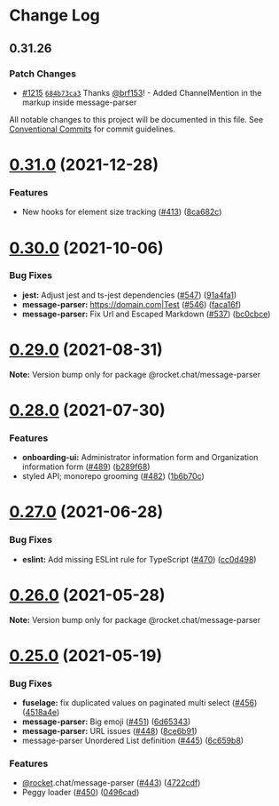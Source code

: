 # Change Log

## 0.31.26

### Patch Changes

- [#1215](https://github.com/RocketChat/fuselage/pull/1215) [`684b73ca3`](https://github.com/RocketChat/fuselage/commit/684b73ca3b1e7c72f21f6dff23bfe46981ba472a) Thanks [@brf153](https://github.com/brf153)! - Added ChannelMention in the markup inside message-parser

All notable changes to this project will be documented in this file.
See [Conventional Commits](https://conventionalcommits.org) for commit guidelines.

# [0.31.0](https://github.com/RocketChat/fuselage/compare/v0.30.1...v0.31.0) (2021-12-28)

### Features

- New hooks for element size tracking ([#413](https://github.com/RocketChat/fuselage/issues/413)) ([8ca682c](https://github.com/RocketChat/fuselage/commit/8ca682c636d2e4813f7d346cb881513382be63cf))

# [0.30.0](https://github.com/RocketChat/fuselage/compare/v0.29.0...v0.30.0) (2021-10-06)

### Bug Fixes

- **jest:** Adjust jest and ts-jest dependencies ([#547](https://github.com/RocketChat/fuselage/issues/547)) ([91a4fa1](https://github.com/RocketChat/fuselage/commit/91a4fa1365394001afe1bd46480bda3bafed5505))
- **message-parser:** <https://domain.com|Test> ([#546](https://github.com/RocketChat/fuselage/issues/546)) ([faca16f](https://github.com/RocketChat/fuselage/commit/faca16febe517e411dd377cae294f888f1199d40))
- **message-parser:** Fix Url and Escaped Markdown ([#537](https://github.com/RocketChat/fuselage/issues/537)) ([bc0cbce](https://github.com/RocketChat/fuselage/commit/bc0cbce69589b9a056d797a03b78d7cd06423aaa))

# [0.29.0](https://github.com/RocketChat/fuselage/compare/v0.28.0...v0.29.0) (2021-08-31)

**Note:** Version bump only for package @rocket.chat/message-parser

# [0.28.0](https://github.com/RocketChat/fuselage/compare/v0.27.0...v0.28.0) (2021-07-30)

### Features

- **onboarding-ui:** Administrator information form and Organization information form ([#489](https://github.com/RocketChat/fuselage/issues/489)) ([b289f68](https://github.com/RocketChat/fuselage/commit/b289f68676954b91c792d8d97680314178bf2c60))
- styled API; monorepo grooming ([#482](https://github.com/RocketChat/fuselage/issues/482)) ([1b6b70c](https://github.com/RocketChat/fuselage/commit/1b6b70cf67ec16927b1566adc2350295a8927223))

# [0.27.0](https://github.com/RocketChat/fuselage/compare/v0.26.0...v0.27.0) (2021-06-28)

### Bug Fixes

- **eslint:** Add missing ESLint rule for TypeScript ([#470](https://github.com/RocketChat/fuselage/issues/470)) ([cc0d498](https://github.com/RocketChat/fuselage/commit/cc0d4989bf37f7602d1d58d051824f1dd6c096b3))

# [0.26.0](https://github.com/RocketChat/fuselage/compare/v0.25.0...v0.26.0) (2021-05-28)

**Note:** Version bump only for package @rocket.chat/message-parser

# [0.25.0](https://github.com/RocketChat/fuselage/compare/v0.24.0...v0.25.0) (2021-05-19)

### Bug Fixes

- **fuselage:** fix duplicated values on paginated multi select ([#456](https://github.com/RocketChat/fuselage/issues/456)) ([4518a4e](https://github.com/RocketChat/fuselage/commit/4518a4e661cb525d957f6140d59a641a50fc7b20))
- **message-parser:** Big emoji ([#451](https://github.com/RocketChat/fuselage/issues/451)) ([6d65343](https://github.com/RocketChat/fuselage/commit/6d653433d07edabaee821bd25ad07a5878b59a86))
- **message-parser:** URL issues ([#448](https://github.com/RocketChat/fuselage/issues/448)) ([8ce6b91](https://github.com/RocketChat/fuselage/commit/8ce6b9110547b5adf3633e87d6bc655114d4cfb4))
- message-parser Unordered List definition ([#445](https://github.com/RocketChat/fuselage/issues/445)) ([6c659b8](https://github.com/RocketChat/fuselage/commit/6c659b821fd6294eb8033dfe03e42db2dba1ca06))

### Features

- [@rocket](https://github.com/rocket).chat/message-parser ([#443](https://github.com/RocketChat/fuselage/issues/443)) ([4722cdf](https://github.com/RocketChat/fuselage/commit/4722cdff46f5987f335d989be59649c7652bb12a))
- Peggy loader ([#450](https://github.com/RocketChat/fuselage/issues/450)) ([0496cad](https://github.com/RocketChat/fuselage/commit/0496cad457d76f8a4d6a217209e4a55e315e8365))
